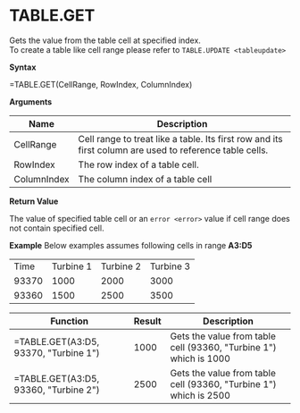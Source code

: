 # TABLE.GET

Gets the value from the table cell at specified index.  
To create a table like cell range please refer to
`TABLE.UPDATE <tableupdate>`

**Syntax**

=TABLE.GET(CellRange, RowIndex, ColumnIndex)

**Arguments**

| Name        | Description                                                                                             |
|-------------|---------------------------------------------------------------------------------------------------------|
| CellRange   | Cell range to treat like a table. Its first row and its first column are used to reference table cells. |
| RowIndex    | The row index of a table cell.                                                                          |
| ColumnIndex | The column index of a table cell                                                                        |

**Return Value**

The value of specified table cell or an `error <error>` value if cell
range does not contain specified cell.

**Example** Below examples assumes following cells in range **A3:D5**

|       |           |           |           |
|-------|-----------|-----------|-----------|
| Time  | Turbine 1 | Turbine 2 | Turbine 3 |
| 93370 | 1000      | 2000      | 3000      |
| 93360 | 1500      | 2500      | 3500      |

| Function                              | Result | Description                                                       |
|---------------------------------------|--------|-------------------------------------------------------------------|
| =TABLE.GET(A3:D5, 93370, "Turbine 1") | 1000   | Gets the value from table cell (93360, "Turbine 1") which is 1000 |
| =TABLE.GET(A3:D5, 93360, "Turbine 2") | 2500   | Gets the value from table cell (93360, "Turbine 1") which is 2500 |
